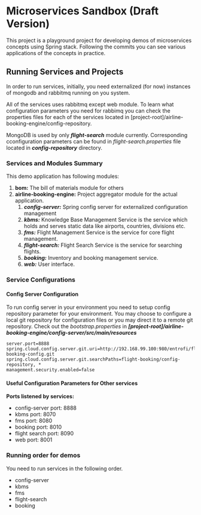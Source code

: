 # Microservices Sandbox (Draft Version)
This project is a playground project for developing demos of microservices concepts using Spring stack. Following the
 commits you can see various applications of the concepts in practice. 

## Running Services and Projects
In order to run services, initially,  you need externalized (for now) instances of mongodb and rabbitmq running on you 
system. 

All of the services uses rabbitmq except web module. To learn what configuration parameters you need for 
rabbimq you can check the properties files for each of the services located in 
[project-root]/airline-booking-engine/config-repository.

MongoDB is used by only ***flight-search*** module currently. Corresponding cconfiguration parameters can be found in
 *flight-search.properties* file located in ***config-repository*** directory. 

 ### Services and Modules Summary
 This demo application has following modules: 
 1. **bom:** The bill of materials module for others
 2. **airline-booking-engine:** Project aggregator module for the actual application. 
     1. ***config-server:*** Spring config server for externalized configuration management
     2. ***kbms:*** Knowledge Base Management Service is the service which holds and serves static data like airports, 
     countries, divisions etc. 
     3. ***fms:*** Flight Management Service is the service for core flight management. 
     4. ***flight-search:*** Flight Search Service is the service for searching flights.
     5. ***booking:*** Inventory and booking management service. 
     6. ***web:*** User interface.
 

### Service Configurations

#### Config Server Configuration
To run config server in your environment you need to setup config repository parameter for your environment. You may 
choose to configure a local git repository for configuration files or you may direct it to a remote git repository. 
Check out the *bootstrap.properties* in ***[project-root]/airline-booking-engine/config-server/src/main/resources***

```properties
server.port=8888
spring.cloud.config.server.git.uri=http://192.168.99.100:980/entrofi/flight-booking-config.git
spring.cloud.config.server.git.searchPaths=flight-booking/config-repository, *
management.security.enabled=false
```

#### Useful Configuration Parameters for Other services
**Ports listened by services:**
- config-server port: 8888
- kbms port: 8070
- fms port: 8080
- booking port: 8010
- flight search port: 8090
- web port: 8001


### Running order for demos
You need to run services in the following order. 
- config-server
- kbms
- fms
- flight-search
- booking
